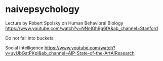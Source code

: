 # naivepsychology

Lecture by Robert Spolsky on Human Behavioral Biology
https://www.youtube.com/watch?v=NNnIGh9g6fA&ab_channel=Stanford

Do not fall into buckets. 

Social Intelligence
https://www.youtube.com/watch?v=uyUbGatPKpI&ab_channel=AIP-State-of-the-ArtAIResearch
